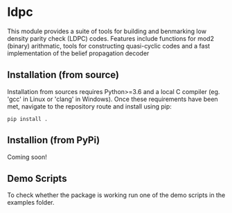 # ldpc
This module provides a suite of tools for building and benmarking low density parity check (LDPC) codes. Features include functions for mod2 (binary) arithmatic, tools for constructing quasi-cyclic codes and a fast implementation of the belief propagation decoder

## Installation (from source)

Installation from sources requires Python>=3.6 and a local C compiler (eg. 'gcc' in Linux or 'clang' in Windows). Once these requirements have been met, navigate to the repository route and install using pip:

```
pip install .
```

## Installion (from PyPi)

Coming soon!

## Demo Scripts

To check whether the package is working run one of the demo scripts in the examples folder.


